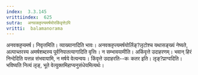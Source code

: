 ```yaml
---
index:  3.3.145
vrittiindex:  625
sutra:  अनवक्लृप्त्यमर्षयोरकिंवृत्तेऽपि
vritti:  balamanorama 
---
```


अनवक्लृप्यमर्ष। निवृत्तमिति। व्याख्यानादिति भावः। अनवक्लृप्त्यमर्षयोर्लिङ्?लृटोश्च यथासङ्ख्यं नेष्यते, अल्पाच्तरस्य अमर्षशब्दस्य पूर्वनिपातत्यागादिति वृत्तिः। न सम्भावयामीति। अकिंवृत्ते उदाहरणम्। भवान् हिरं निन्देदिति यत्तन्न संभवायामि, न मर्षये वेत्यन्वयः। किंवृत्ते उदाहरति--कः कतर इति। लृङ्?प्राग्वदिति। भविष्यति नित्यं लृङ्, भूते वेत्युक्तमिहाप्यनुसंधेयमित्यर्थः।

